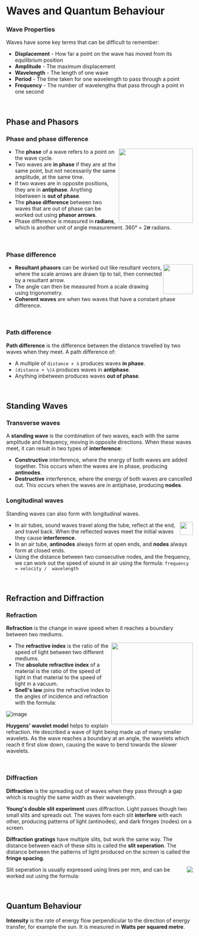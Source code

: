 # Waves and Quantum Behaviour

### Wave Properties
Waves have some key terms that can be difficult to remember:
- **Displacement** - How far a point on the wave has moved from its equilibrium position
- **Amplitude** - The maximum displacement
- **Wavelength** - The length of one wave
- **Period** - The time taken for one wavelength to pass through a point
- **Frequency** - The number of wavelengths that pass through a point in one second

<br>

## Phase and Phasors

### Phase and phase difference
<img src="https://user-images.githubusercontent.com/90699946/172551148-ce5f0555-4b62-4374-bf99-6d8a0a763c83.png" align="right" width="200px"/>

- The **phase** of a wave refers to a point on the wave cycle.
- Two waves are **in phase** if they are at the same point, but not necessarily the same amplitude, at the same time.
- If two waves are in opposite positions, they are in **antiphase**. Anything inbetween is **out of phase**.
- The **phase difference** between two waves that are out of phase can be worked out using **phasor arrows**.
- Phase difference is measured in **radians**, which is another unit of angle measurement. 360° = 2𝝅 radians.

<br clear="right"/>

### Phase difference
<img src="https://user-images.githubusercontent.com/90699946/172553848-cf1cda0e-4884-412a-a54c-8f2f966faa66.png" align="right" width="80px"/>

- **Resultant phasors** can be worked out like resultant vectors, where the scale arrows are drawn tip to tail, then connected by a resultant arrow.
- The angle can then be measured from a scale drawing using trigonometry.
- **Coherent waves** are when two waves that have a constant phase difference.

<br clear="right"/>

### Path difference
**Path difference** is the difference between the distance travelled by two waves when they meet. A path difference of:
- A multiple of ```distance × λ``` produces waves **in phase**.
- ```(distance + ½)λ``` produces waves in **antiphase**.
- Anything inbetween produces waves **out of phase**.

<br>

## Standing Waves

### Transverse waves
A **standing wave** is the combination of two waves, each with the same amplitude and frequency, moving in opposite directions. When these waves meet, it can result in two types of **interference**:
- **Constructive** interference, where the energy of both waves are added together. This occurs when the waves are in phase, producing **antinodes**.
- **Destructive** interference, where the energy of both waves are cancelled out. This occurs when the waves are in antiphase, producing **nodes**.

### Longitudinal waves
Standing waves can also form with longitudinal waves.

<img src="https://user-images.githubusercontent.com/90699946/172559314-927fc27b-b7c8-43b0-9ae1-f8ba62cfee0b.png" align="right" width="35px"/>

- In air tubes, sound waves travel along the tube, reflect at the end, and travel back. When the reflected waves meet the initial waves they cause **interference**.
- In an air tube, **antinodes** always form at open ends, and **nodes** always form at closed ends.
- Using the distance between two consecutive nodes, and the frequency, we can work out the speed of sound in air using the formula: ```frequency = velocity /  wavelength```

<br clear="right"/>

## Refraction and Diffraction

### Refraction
**Refraction** is the change in wave speed when it reaches a boundary between two mediums.

<img src="https://user-images.githubusercontent.com/90699946/172566987-576a95fd-ea18-4433-a0e1-315438c37d54.png" align="right" width="220px"/>

- The **refractive index** is the ratio of the speed of light between two different mediums.
- The **absolute refractive index** of a material is the ratio of the speed of light in that material to the speed of light in a vacuum.
- **Snell's law** joins the refractive index to the angles of incidence and refraction with the formula:

![image](https://user-images.githubusercontent.com/90699946/172568570-8b7f8928-baae-4d69-9c9f-6284338b1dc3.png)

**Huygens' wavelet model** helps to explain refraction. He described a wave of light being made up of many smaller wavelets. As the wave reaches a boundary at an angle, the wavelets which reach it first slow down, causing the wave to bend towards the slower wavelets.

<br clear="right"/>

### Diffraction
**Diffraction** is the spreading out of waves when they pass through a gap which is roughly the same width as their wavelength.

**Young's double slit experiment** uses diffraction. Light passes though two small slits and spreads out. The waves fom each slit **interfere** with each other, producing patterns of light (antinodes), and dark fringes (nodes) on a screen.

**Diffraction gratings** have multiple slits, but work the same way. The distance between each of these slits is called the **slit seperation**. The distance between the patterns of light produced on the screen is called the **fringe spacing**.

<img src="https://user-images.githubusercontent.com/90699946/172571651-cb587374-e49c-47c3-9a19-6970552f6521.png" align="right"/>

Slit seperation is usually expressed using lines per mm, and can be worked out using the formula:

<br clear="right"/>

## Quantum Behaviour




**Intensity** is the rate of energy flow perpendicular to the direction of energy transfer, for example the sun. It is measured in **Watts per squared metre**.




















